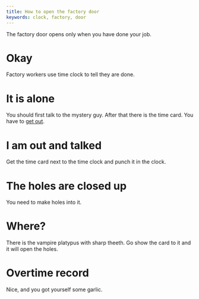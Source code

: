```yaml
---
title: How to open the factory door
keywords: clock, factory, door
---
```


The factory door opens only when you have done your job.

# Okay
Factory workers use time clock to tell they are done.

# It is alone
You should first talk to the mystery guy. After that there is the time card. You have to [get out](010-get-out.md).

# I am out and talked
Get the time card next to the time clock and punch it in the clock.

# The holes are closed up
You need to make holes into it.

# Where?
There is the vampire platypus with sharp theeth. Go show the card to it and it will open the holes.

# Overtime record
Nice, and you got yourself some garlic.
